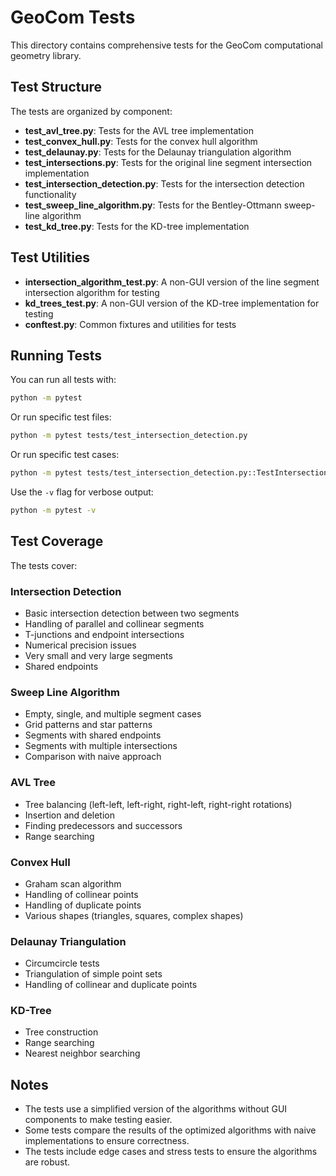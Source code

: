# GeoCom Tests

This directory contains comprehensive tests for the GeoCom computational geometry library.

## Test Structure

The tests are organized by component:

- **test_avl_tree.py**: Tests for the AVL tree implementation
- **test_convex_hull.py**: Tests for the convex hull algorithm
- **test_delaunay.py**: Tests for the Delaunay triangulation algorithm
- **test_intersections.py**: Tests for the original line segment intersection implementation
- **test_intersection_detection.py**: Tests for the intersection detection functionality
- **test_sweep_line_algorithm.py**: Tests for the Bentley-Ottmann sweep-line algorithm
- **test_kd_tree.py**: Tests for the KD-tree implementation

## Test Utilities

- **intersection_algorithm_test.py**: A non-GUI version of the line segment intersection algorithm for testing
- **kd_trees_test.py**: A non-GUI version of the KD-tree implementation for testing
- **conftest.py**: Common fixtures and utilities for tests

## Running Tests

You can run all tests with:

```bash
python -m pytest
```

Or run specific test files:

```bash
python -m pytest tests/test_intersection_detection.py
```

Or run specific test cases:

```bash
python -m pytest tests/test_intersection_detection.py::TestIntersectionDetection::test_basic_intersection
```

Use the `-v` flag for verbose output:

```bash
python -m pytest -v
```

## Test Coverage

The tests cover:

### Intersection Detection

- Basic intersection detection between two segments
- Handling of parallel and collinear segments
- T-junctions and endpoint intersections
- Numerical precision issues
- Very small and very large segments
- Shared endpoints

### Sweep Line Algorithm

- Empty, single, and multiple segment cases
- Grid patterns and star patterns
- Segments with shared endpoints
- Segments with multiple intersections
- Comparison with naive approach

### AVL Tree

- Tree balancing (left-left, left-right, right-left, right-right rotations)
- Insertion and deletion
- Finding predecessors and successors
- Range searching

### Convex Hull

- Graham scan algorithm
- Handling of collinear points
- Handling of duplicate points
- Various shapes (triangles, squares, complex shapes)

### Delaunay Triangulation

- Circumcircle tests
- Triangulation of simple point sets
- Handling of collinear and duplicate points

### KD-Tree

- Tree construction
- Range searching
- Nearest neighbor searching

## Notes

- The tests use a simplified version of the algorithms without GUI components to make testing easier.
- Some tests compare the results of the optimized algorithms with naive implementations to ensure correctness.
- The tests include edge cases and stress tests to ensure the algorithms are robust.
